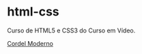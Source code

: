 # html-css
 Curso de HTML5 e CSS3 do Curso em Vídeo.

<a href="https://dayannebugarim.github.io/html-css/desafios/m02/d012/index.html">Cordel Moderno</a>
